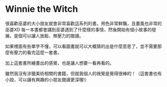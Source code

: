 # Winnie the Witch

很喜歡巫婆的大小朋友就會非常喜歡這系列的書。用色非常鮮豔，且畫風也非常的巫婆XD 每一本書都會講到巫婆遇到了什麼樣的事情，然後開始有個小故事的發展。是個可以讓人放鬆、無壓力的閱讀。

如果裡面有些單字不懂，可以看圖畫就可以大概猜的出是什麼意思了，並不需要那麼有壓力的看完這麼一套書。

加上這套書所繪畫出的感覺，也是讓人想要一看再看的。

雖然我沒有涉獵美術相關的書籍，但就我個人的視覺是覺得很棒的！（這套書也有小說，可以讓有興趣的小朋友閱讀更深喔!）
